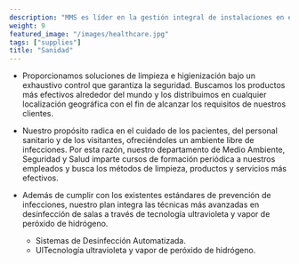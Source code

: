 ```yaml
---
description: "MMS es líder en la gestión integral de instalaciones en el sector sanitario"
weight: 9
featured_image: "/images/healthcare.jpg"
tags: ["supplies"]
title: "Sanidad"
---
```

- Proporcionamos soluciones de limpieza e higienización bajo un exhaustivo control que garantiza la seguridad. Buscamos los productos más efectivos alrededor del mundo y los distribuimos en cualquier localización geográfica con el fin de alcanzar los requisitos de nuestros clientes.

- Nuestro propósito radica en el cuidado de los pacientes, del personal sanitario y de los visitantes, ofreciéndoles un ambiente libre de infecciones. Por esta razón, nuestro departamento de Medio Ambiente, Seguridad y Salud imparte cursos de formación periódica a nuestros empleados y busca los métodos de limpieza, productos y servicios más efectivos.

- Además de cumplir con los existentes estándares de prevención de infecciones, nuestro plan integra las técnicas más avanzadas en desinfección de salas a través de tecnología ultravioleta y vapor de peróxido de hidrógeno.
    - Sistemas de Desinfección Automatizada.
    - UlTecnología ultravioleta y vapor de peróxido de hidrógeno.
